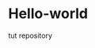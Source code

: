 # Hello-world
tut repository
<html>
  
<head>
  <title>An Interesting Title Goes Here</title>
  
  <style>
</head>

<body>
  
  <script>
  alert ("hello, world!");
  </script>
</body>

</html>
